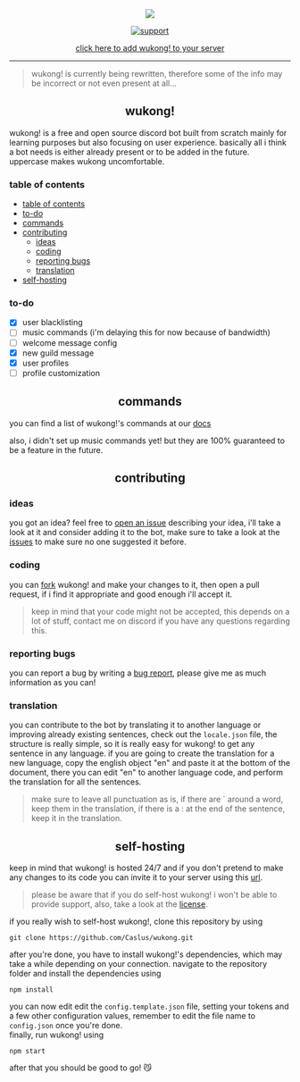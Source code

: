 <div align="center">
<img src='https://i.imgur.com/pJtXd5a.png'><br>

[![support](https://i.imgur.com/OgeQcJ2.png)](https://discord.gg/dHmF3nGntv)<br>

<a href="https://discord.com/oauth2/authorize?client_id=819316891062763540&scope=bot&permissions=4050113">click here to add wukong! to your server</a>     

</div>

---

> wukong! is currently being rewritten, therefore some of the info may be incorrect or not even present at all...

<h2 align="center">wukong!</h2>

wukong! is a free and open source discord bot built from scratch mainly for learning purposes but also focusing on user experience. basically all i think a bot needs is either already present or to be added in the future. uppercase makes wukong uncomfortable.

<h3>table of contents</h3>

- [table of contents](#table-of-contents)
- [to-do](#to-do)
- [commands](#commands)
- [contributing](#contributing)
    - [ideas](#ideas)
    - [coding](#coding)
    - [reporting bugs](#reporting-bugs)
    - [translation](#translation)
- [self-hosting](#self-hosting) 

<h3>to-do</h3>

- [X] user blacklisting
- [ ] music commands (i'm delaying this for now because of bandwidth)
- [ ] welcome message config
- [X] new guild message
- [X] user profiles
- [ ] profile customization

<h2 align="center">commands</h2>

you can find a list of wukong!'s commands at our [docs](https://docs.wukong.rocks/)

also, i didn't set up music commands yet! but they are 100% guaranteed to be a feature in the future.

<h2 align="center">contributing</h2>

### ideas

you got an idea? feel free to [open an issue](https://github.com/Caslus/wukong/issues/new) describing your idea, i'll take a look at it and consider adding it to the bot, make sure to take a look at the [issues](https://github.com/Caslus/wukong/issues/) to make sure no one suggested it before.

### coding

you can [fork](https://github.com/Caslus/wukong/fork) wukong! and make your changes to it, then open a pull request, if i find it appropriate and good enough i'll accept it.

> keep in mind that your code might not be accepted, this depends on a lot of stuff, contact me on discord if you have any questions regarding this.

### reporting bugs

you can report a bug by writing a [bug report](https://github.com/Caslus/wukong/issues/new?assignees=Caslus&labels=bug&template=bug-report.md&title=%5Bbug%5D), please give me as much information as you can!

### translation

you can contribute to the bot by translating it to another language or improving already existing sentences, check out the `locale.json` file, the structure is really simple, so it is really easy for wukong! to get any sentence in any language. if you are going to create the translation for a new language, copy the english object "en" and paste it at the bottom of the document, there you can edit "en" to another language code, and perform the translation for all the sentences.

> make sure to leave all punctuation as is, if there are ` around a word, keep them in the translation, if there is a : at the end of the sentence, keep it in the translation.

<h2 align="center">self-hosting</h2>

keep in mind that wukong! is hosted 24/7 and if you don't pretend to make any changes to its code you can invite it to your server using this <a href="https://discord.com/oauth2/authorize?client_id=819316891062763540&scope=bot&permissions=4050113">url</a>.<br>

> please be aware that if you do self-host wukong! i won't be able to provide support, also, take a look at the [license](https://github.com/Caslus/wukong/blob/main/LICENSE).

if you really wish to self-host wukong!, clone this repository by using

    git clone https://github.com/Caslus/wukong.git

after you're done, you have to install wukong!'s dependencies, which may take a while depending on your connection. navigate to the repository folder and install the dependencies using

    npm install

you can now edit edit the `config.template.json` file, setting your tokens and a few other configuration values, remember to edit the file name to `config.json` once you're done.<br>
finally, run wukong! using

    npm start

after that you should be good to go! 😼